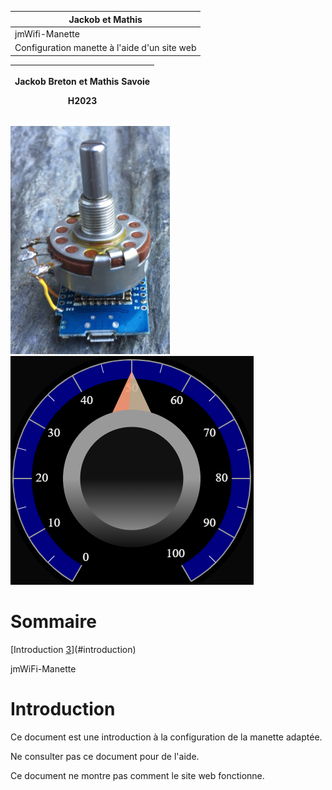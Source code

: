 | Jackob et Mathis                                |
|-------------------------------------------------|
| jmWifi-Manette                                  |
| Configuration manette à l'aide d'un site web    |

<table>
<colgroup>
<col style="width: 100%" />
</colgroup>
<thead>
<tr class="header">
<th><p>Jackob Breton et Mathis Savoie</p>
<p>H2023</p></th>
</tr>
</thead>
<tbody>
</tbody>
</table>

<img src="./img/media/image1.jpeg"
style="width:2.65278in;height:3.80833in" /><img src="./img/media/image2.png"
style="width:4.05694in;height:3.80833in" />

# Sommaire

[Introduction [3](#introduction)](#introduction)

jmWiFi-Manette

# Introduction

Ce document est une introduction à la configuration de la manette adaptée.

Ne consulter pas ce document pour de l'aide.

Ce document ne montre pas comment le site web fonctionne.
